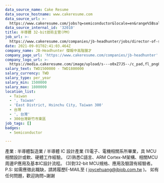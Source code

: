 ```yaml
---
data_source_name: Cake Resume
data_source_hostname: www.cakeresume.com
data_source_url: >-
  https://www.cakeresume.com/jobs?q=semiconductor&locale=en&range%5Bsalary_range%5D%5Bmin%5D=1000000
data_source_internal_id: '32010'
title: 半導體 32-bit技術主管(PM)
job_url: >-
  https://www.cakeresume.com/companies/jb-headhunter/jobs/director-of-semiconductor-32-bit-technology-pm
date: 2021-09-01T02:41:03.464Z
company_name: JB-Headhunter 傑報中高階獵才
company_page_url: 'https://www.cakeresume.com/companies/jb-headhunter'
company_logo_url: >-
  https://media.cakeresume.com/image/upload/s---o0xZ7J5--/c_pad,fl_png8,h_200,w_200/v1630391293/j624xuasp2ma3ktp5tcy.png
salary_text: TWD1500000 - TWD1800000
salary_currency: TWD
salary_type: per_year
salary_min: 1500000
salary_max: 1800000
location_list:
  - Taiwan
  - ', Taiwan'
  - 'East District, Hsinchu City, Taiwan 300'
  - 台灣
  - ', 台灣'
  - 300台灣新竹市東區
job_tags: []
badges:
  - Semiconductor

---
```


產業 : 半導體製造業 / 半導體 IC 設計產業 (1)電子、電機相關系所畢業，具 MCU相關設計或軟、硬體工作經驗。 (2)熟悉C語言、ARM Cortex-M架構、相關MCU周邊IP應用及基本IC設計流程。 (3)對32-bit MCU規格、應用及驗證有經驗者。 P.S: 如需應徵此職缺，請將履歷E-MAIL至 ( joycehuang@jbjob.com.tw )。 如有任何問題，歡迎詢問~謝謝